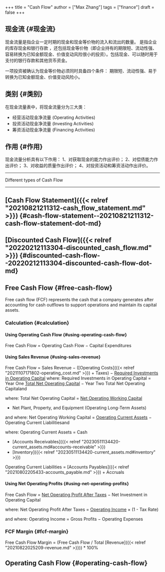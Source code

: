 +++
title = "Cash Flow"
author = ["Max Zhang"]
tags = ["finance"]
draft = false
+++

## 现金流 {#现金流}

现金流量是指企业一定时期的现金和现金等价物的流入和流出的数量。
是指企业的库存现金和银行存款 ，还包括现金等价物（即企业持有的期限短、流动性强、容易转换为已知金额现金、价值变动风险很小的投资）。包括现金、可以随时用于支付的银行存款和其他货币资金。

一项投资被确认为现金等价物必须同时具备四个条件：
期限短、流动性强、易于转换为已知金额现金、价值变动风险小。


## 类别 {#类别}

在现金流量表中，将现金流量分为三大类：

-   经营活动现金净流量 (Operating Activities)
-   投资活动现金净流量 (Investing Activities)
-   筹资活动现金净流量 (Financing Activities)


## 作用 {#作用}

现金流量分析具有以下作用：
1、对获取现金的能力作出评价；
2、对偿债能力作出评价；
3、对收益的质量作出评价；
4、对投资活动和筹资活动作出评价。

---

Different types of Cash Flow

---


## [Cash Flow Statement]({{< relref "20210821211312-cash_flow_statement.md" >}}) {#cash-flow-statement--20210821211312-cash-flow-statement-dot-md}


## [Discounted Cash Flow]({{< relref "20220212113304-discounted_cash_flow.md" >}}) {#discounted-cash-flow--20220212113304-discounted-cash-flow-dot-md}


## Free Cash Flow {#free-cash-flow}

Free cash flow (FCF) represents the cash that a company generates after accounting for cash outflows to support operations and maintain its capital assets.


### Calculation {#calculation}


#### Using Operating Cash Flow {#using-operating-cash-flow}

Free Cash Flow = ​Operating Cash Flow − Capital Expenditures


#### Using Sales Revenue {#using-sales-revenue}

Free Cash Flow = Sales Revenue
                    − ([Operating Costs]({{< relref "20211107171802-operating_cost.md" >}}) + Taxes)
                    − [Required Investments in Operating Capital](#org-radio--Required-Investments-in-Operating-Capital)
where:
<span class="org-radio" id="org-radio--Required-Investments-in-Operating-Capital">Required Investments in Operating Capital</span> = Year One [Total Net Operating Capital](#org-radio--Total-Net-Operating-Capital)
    − Year Two Total Net Operating Capitaland

where:
<span class="org-radio" id="org-radio--Total-Net-Operating-Capital">Total Net Operating Capital</span> = [Net Operating Working Capital](#org-radio--Net-Operating-Working-Capital)

-   Net Plant, Property, and Equipment (Operating Long-Term Assets)

and where:
<span class="org-radio" id="org-radio--Net-Operating-Working-Capital">Net Operating Working Capital</span> = [Operating Current Assets](#org-radio--Operating-Current-Assets)
    − Operating Current Liabilitiesand

where:
<span class="org-radio" id="org-radio--Operating-Current-Assets">Operating Current Assets</span> = Cash

-   [Accounts Receivables]({{< relref "20230511134420-current_assets.md#accounts-receivable" >}})
-   [Inventory]({{< relref "20230511134420-current_assets.md#inventory" >}})

<span class="org-radio" id="org-radio--Operating-Current-Liabilities">Operating Current Liabilities</span> = [Accounts Payables]({{< relref "20210802205433-accounts_payable.md" >}}) + Accruals


#### Using Net Operating Profits {#using-net-operating-profits}

Free Cash Flow = [Net Operating Profit After Taxes](#org-radio--Net-Operating-Profit-After-Taxes)
                    − Net Investment in Operating Capital

where:
<span class="org-radio" id="org-radio--Net-Operating-Profit-After-Taxes">Net Operating Profit After Taxes</span> = [Operating Income](#org-radio--Operating-Income) × (1 - Tax Rate)

and where:
<span class="org-radio" id="org-radio--Operating-Income">Operating Income</span> = Gross Profits − Operating Expenses


### FCF Margin {#fcf-margin}

Free Cash Flow Margin = (Free Cash Flow / Total [Revenue]({{< relref "20210822025209-revenue.md" >}})) \* 100%


## Operating Cash Flow {#operating-cash-flow}
